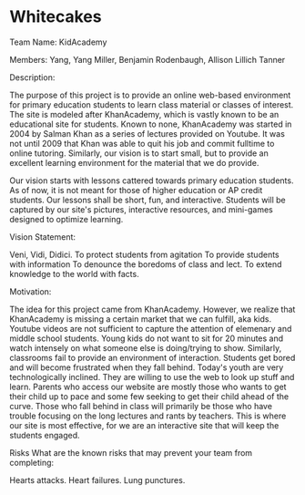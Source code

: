 # Whitecakes
Team Name: KidAcademy

Members: Yang, Yang
        Miller, Benjamin
        Rodenbaugh, Allison
        Lillich Tanner
        
Description:

The purpose of this project is to provide an online web-based environment for primary education students to learn class material or classes of interest. The site is modeled after KhanAcademy, which is vastly known to be an educational site for students. Known to none, KhanAcademy was started in 2004 by Salman Khan as a series of lectures provided on Youtube. It was not until 2009 that Khan was able to quit his job and commit fulltime to online tutoring. Similarly, our vision is to start small, but to provide an excellent learning environment for the material that we do provide. 

Our vision starts with lessons cattered towards primary education students. As of now, it is not meant for those of higher education or AP credit students. Our lessons shall be short, fun, and interactive. Students will be captured by our site's pictures, interactive resources, and mini-games designed to optimize learning. 

Vision Statement:

Veni, Vidi, Didici.
To protect students from agitation
To provide students with information
To denounce the boredoms of class and lect. 
To extend knowledge to the world with facts.

Motivation:
 
The idea for this project came from KhanAcademy. However, we realize that KhanAcademy is missing a certain market that we can fulfill, aka kids. Youtube videos are not sufficient to capture the attention of elemenary and middle school students. Young kids do not want to sit for 20 minutes and watch intensely on what someone else is doing/trying to show. Similarly, classrooms fail to provide an environment of interaction. Students get bored and will become frustrated when they fall behind. Today's youth are very technologically inclined. They are willing to use the web to look up stuff and learn. Parents who access our website are mostly those who wants to get their child up to pace and some few seeking to get their child ahead of the curve. Those who fall behind in class will primarily be those who have trouble focusing on the long lectures and rants by teachers. This is where our site is most effective, for we are an interactive site that will keep the students engaged. 

Risks What are the known risks that may prevent your team from completing:

Hearts attacks. Heart failures. Lung punctures. 
